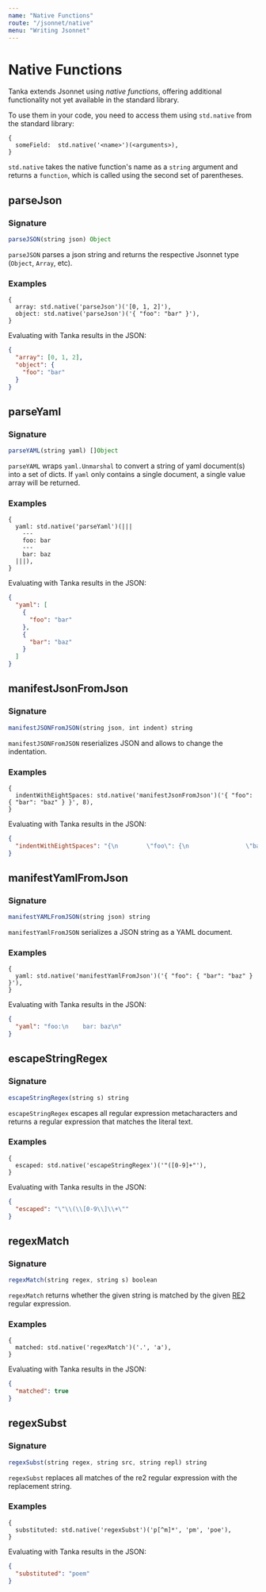 ```yaml
---
name: "Native Functions"
route: "/jsonnet/native"
menu: "Writing Jsonnet"
---
```


# Native Functions

Tanka extends Jsonnet using _native functions_, offering additional functionality not yet available in the standard library.

To use them in your code, you need to access them using `std.native` from the standard library:

```jsonnet
{
  someField:  std.native('<name>')(<arguments>),
}
```

`std.native` takes the native function's name as a `string` argument and returns a `function`, which is called using the second set of parentheses.

## parseJson

### Signature

```ts
parseJSON(string json) Object
```

`parseJSON` parses a json string and returns the respective Jsonnet type (`Object`, `Array`,  etc).

### Examples

```jsonnet
{
  array: std.native('parseJson')('[0, 1, 2]'),
  object: std.native('parseJson')('{ "foo": "bar" }'),
}
```

Evaluating with Tanka results in the JSON:

```json
{
  "array": [0, 1, 2],
  "object": {
    "foo": "bar"
  }
}
```

## parseYaml

### Signature

```ts
parseYAML(string yaml) []Object
```

`parseYAML` wraps `yaml.Unmarshal` to convert a string of yaml document(s) into
a set of dicts. If `yaml` only contains a single document, a single value array
will be returned.

### Examples

```jsonnet
{
  yaml: std.native('parseYaml')(|||
    ---
    foo: bar
    ---
    bar: baz
  |||),
}
```

Evaluating with Tanka results in the JSON:

```json
{
  "yaml": [
    {
      "foo": "bar"
    },
    {
      "bar": "baz"
    }
  ]
}
```

## manifestJsonFromJson

### Signature

```ts
manifestJSONFromJSON(string json, int indent) string
```

`manifestJSONFromJSON` reserializes JSON and allows to change the indentation.

### Examples

```jsonnet
{
  indentWithEightSpaces: std.native('manifestJsonFromJson')('{ "foo": { "bar": "baz" } }', 8),
}
```

Evaluating with Tanka results in the JSON:

```json
{
  "indentWithEightSpaces": "{\n        \"foo\": {\n                \"bar\": \"baz\"\n        }\n}\n"
}
```

## manifestYamlFromJson

### Signature

```ts
manifestYAMLFromJSON(string json) string
```

`manifestYamlFromJSON` serializes a JSON string as a YAML document.

### Examples

```jsonnet
{
  yaml: std.native('manifestYamlFromJson')('{ "foo": { "bar": "baz" } }'),
}
```

Evaluating with Tanka results in the JSON:

```json
{
  "yaml": "foo:\n    bar: baz\n"
}
```

## escapeStringRegex

### Signature

```ts
escapeStringRegex(string s) string
```

`escapeStringRegex` escapes all regular expression metacharacters and returns a
regular expression that matches the literal text.

### Examples

```jsonnet
{
  escaped: std.native('escapeStringRegex')('"([0-9]+"'),
}
```

Evaluating with Tanka results in the JSON:

```json
{
  "escaped": "\"\\(\\[0-9\\]\\+\""
}
```

## regexMatch

### Signature

```ts
regexMatch(string regex, string s) boolean
```

`regexMatch` returns whether the given string is matched by the given
[RE2](https://golang.org/s/re2syntax) regular expression.

### Examples

```jsonnet
{
  matched: std.native('regexMatch')('.', 'a'),
}
```

Evaluating with Tanka results in the JSON:

```json
{
  "matched": true
}
```

## regexSubst

### Signature

```ts
regexSubst(string regex, string src, string repl) string
```

`regexSubst` replaces all matches of the re2 regular expression with the
replacement string.

### Examples

```jsonnet
{
  substituted: std.native('regexSubst')('p[^m]*', 'pm', 'poe'),
}
```

Evaluating with Tanka results in the JSON:

```json
{
  "substituted": "poem"
}
```
